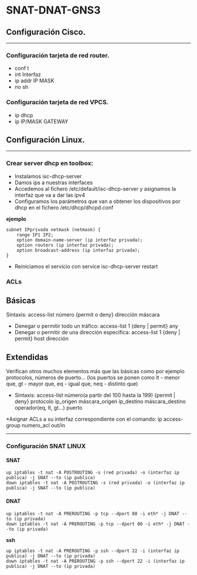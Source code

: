 # SNAT-DNAT-GNS3
## Configuración Cisco.
-------------------------------------------
### Configuración tarjeta de red router.

- conf t
- int Interfaz
- ip addr IP MASK
- no sh


### Configuración tarjeta de red VPCS.

- ip dhcp
- ip IP/MASK GATEWAY


## Configuración Linux.
-------------------------------------------
### Crear server dhcp en toolbox:
- Instalamos isc-dhcp-server
- Damos ips a nuestras interfaces
- Accedemos al fichero /etc/default/isc-dhcp-server y asignamos la interfaz que va a dar las ipv4
- Configuramos los parámetros que van a obtener los dispositivos por dhcp en el fichero /etc/dhcp/dhcpd.conf

**ejemplo**

	subnet IPprivada netmask (netmask) {
		range IP1 IP2;
		option domain-name-server (ip interfaz privada);
		option routers (ip interfaz privada);
		option broadcast-address (ip interfaz privada);
	}     
	
- Reiniciamos el servicio con service isc-dhcp-server restart

### ACLs
## Básicas
Sintaxis:
access-list número {permit o deny} dirección máscara
- Denegar o permitir todo un tráfico:
access-list 1 {deny | permit} any
- Denegar o permitir de una dirección específica:
access-list 1 {deny | permit} host dirección

## Extendidas
Verifican otros muchos elementos más que las básicas como por ejemplo protocolos, números de puerto… (los puertos se ponen como lt - menor que, gt - mayor que, eq - igual que, neq - distinto que)
- Sintaxis:
access-list número(a partir del 100 hasta la 199) {permit | deny} protocolo ip_origen máscara_origen ip_destino máscara_destino operador(eq, lt, gt…) puerto


*Asignar ACLs a su interfaz correspondiente con el comando:
ip access-group numero_acl out/in

-------------------------------------------
### Configuración SNAT LINUX

#### SNAT

	up iptables -t nat -A POSTROUTING -s (red privada) -o (interfaz ip publica) -j SNAT --to (ip publica)
	down iptables -t nat -A POSTROUTING -s (red privada) -o (interfaz ip publica) -j SNAT --to (ip publica)

#### DNAT

	up iptables -t nat -A PREROUTING -p tcp --dport 80 -i eth* -j DNAT --to (ip privada)
	down iptables -t nat -A PREROUTING -p tcp --dport 80 -i eth* -j DNAT --to (ip privada)
	
**ssh**

	up iptables -t nat -A PREROUTING -p ssh --dport 22 -i (interfaz ip publica) -j DNAT --to (ip privada)
	down iptables -t nat -A PREROUTING -p ssh --dport 22 -i (interfaz ip publica) -j DNAT --to (ip privada)
              
